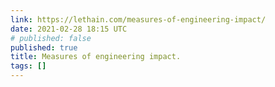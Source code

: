 ```yaml
---
link: https://lethain.com/measures-of-engineering-impact/
date: 2021-02-28 18:15 UTC
# published: false
published: true
title: Measures of engineering impact.
tags: []
---
```



